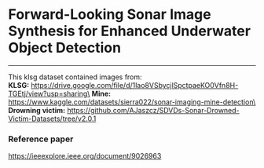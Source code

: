 # Forward-Looking Sonar Image Synthesis for Enhanced Underwater Object Detection
---

This klsg dataset contained images from:\
**KLSG:** https://drive.google.com/file/d/1lao8VSbycjlSpctpaeKO0Vfn8H-TGEtj/view?usp=sharing\
**Mine:** https://www.kaggle.com/datasets/sierra022/sonar-imaging-mine-detection\
**Drowning victim:** https://github.com/AJaszcz/SDVDs-Sonar-Drowned-Victim-Datasets/tree/v2.0.1

 ### Reference paper
 https://ieeexplore.ieee.org/document/9026963

